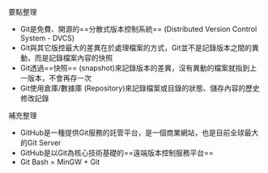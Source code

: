 要點整理
- Git是免費、開源的==分散式版本控制系統== (Distributed Version Control System - DVCS)
- Git與其它版控最大的差異在於處理檔案的方式，Git並不是記錄版本之間的異動，而是記錄檔案內容的快照
- Git透過==快照== (snapshot)來記錄版本的差異，沒有異動的檔案就指到上一版本，不會再存一次
- Git使用倉庫/數據庫 (Repository)來記錄檔案或目錄的狀態、儲存內容的歷史修改記錄

補充整理
- GitHub是一種提供Git服務的託管平台，是一個商業網站，也是目前全球最大的Git Server
- GitHub是以Git為核心技術基礎的==遠端版本控制服務平台==
- Git Bash = MinGW + Git